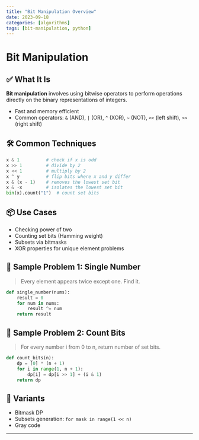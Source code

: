 ```yaml
---
title: "Bit Manipulation Overview"
date: 2023-09-18
categories: [algorithms]
tags: [bit-manipulation, python]
---
```


# Bit Manipulation

## ✅ What It Is

**Bit manipulation** involves using bitwise operators to perform operations directly on the binary representations of integers.

- Fast and memory efficient
- Common operators: `&` (AND), `|` (OR), `^` (XOR), `~` (NOT), `<<` (left shift), `>>` (right shift)

## 🛠️ Common Techniques

```python
x & 1          # check if x is odd
x >> 1         # divide by 2
x << 1         # multiply by 2
x ^ y          # flip bits where x and y differ
x & (x - 1)    # removes the lowest set bit
x & -x         # isolates the lowest set bit
bin(x).count("1")  # count set bits
```

## 📦 Use Cases

- Checking power of two
- Counting set bits (Hamming weight)
- Subsets via bitmasks
- XOR properties for unique element problems

## 📘 Sample Problem 1: Single Number

> Every element appears twice except one. Find it.

```python
def single_number(nums):
    result = 0
    for num in nums:
        result ^= num
    return result
```

## 📘 Sample Problem 2: Count Bits

> For every number i from 0 to n, return number of set bits.

```python
def count_bits(n):
    dp = [0] * (n + 1)
    for i in range(1, n + 1):
        dp[i] = dp[i >> 1] + (i & 1)
    return dp
```

## 🔁 Variants

- Bitmask DP
- Subsets generation: `for mask in range(1 << n)`
- Gray code

---

